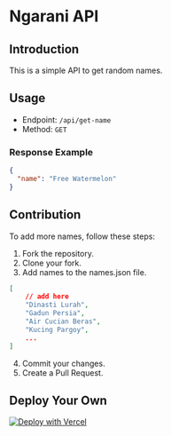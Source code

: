 # Ngarani API

## Introduction

This is a simple API to get random names.

## Usage

- Endpoint: `/api/get-name`
- Method: `GET`

### Response Example
```json
{
  "name": "Free Watermelon"
}
```

## Contribution
To add more names, follow these steps:

1. Fork the repository.
2. Clone your fork.
3. Add names to the names.json file.
```json
[
    // add here
    "Dinasti Lurah",
    "Gadun Persia",
    "Air Cucian Beras",
    "Kucing Pargoy",
    ...
]
```
4. Commit your changes.
5. Create a Pull Request.

## Deploy Your Own
[![Deploy with Vercel](https://vercel.com/button)](https://vercel.com/new/clone?repository-url=https://github.com/leonurium/ngarani-api)